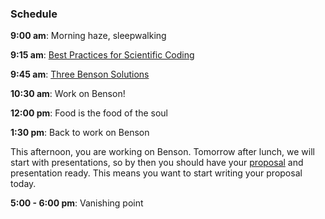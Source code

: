 ### Schedule

**9:00 am**: Morning haze, sleepwalking

**9:15 am**: [Best Practices for Scientific Coding](Best_Practices_for_Scientific_Coding.pdf)

**9:45 am**: [Three Benson Solutions](three_Benson_solutions.ipynb)

**10:30 am**: Work on Benson!

**12:00 pm**: Food is the food of the soul

**1:30 pm**: Back to work on Benson

This afternoon, you are working on Benson. Tomorrow after lunch, we will start with presentations, so by then you should have your [proposal](Structure_of_the_Benson_Proposal.md) and presentation ready. This means you want to start writing your proposal today.

**5:00 - 6:00 pm**: Vanishing point
